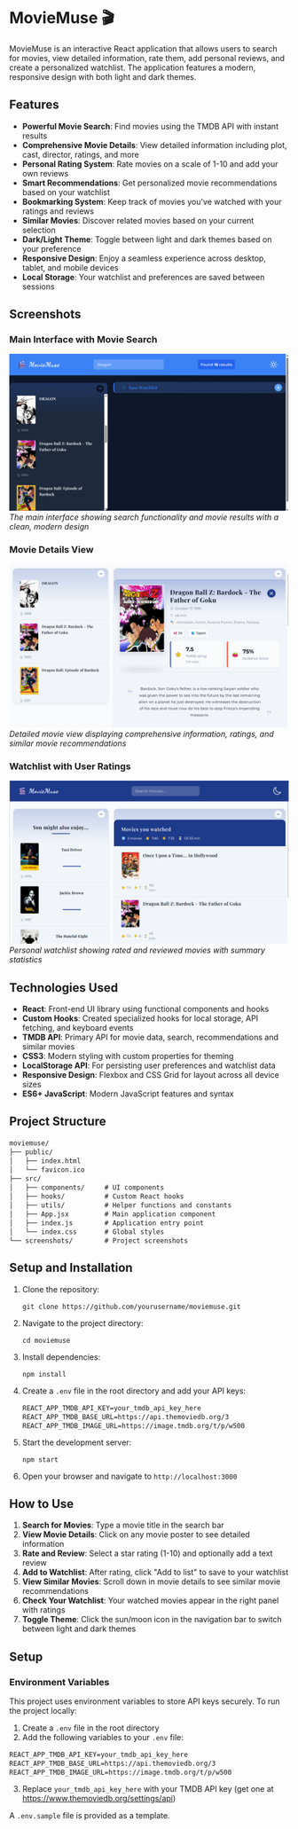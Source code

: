 # MovieMuse 🎬

MovieMuse is an interactive React application that allows users to search for movies, view detailed information, rate them, add personal reviews, and create a personalized watchlist. The application features a modern, responsive design with both light and dark themes.

## Features

- **Powerful Movie Search**: Find movies using the TMDB API with instant results
- **Comprehensive Movie Details**: View detailed information including plot, cast, director, ratings, and more
- **Personal Rating System**: Rate movies on a scale of 1-10 and add your own reviews
- **Smart Recommendations**: Get personalized movie recommendations based on your watchlist
- **Bookmarking System**: Keep track of movies you've watched with your ratings and reviews
- **Similar Movies**: Discover related movies based on your current selection
- **Dark/Light Theme**: Toggle between light and dark themes based on your preference
- **Responsive Design**: Enjoy a seamless experience across desktop, tablet, and mobile devices
- **Local Storage**: Your watchlist and preferences are saved between sessions

## Screenshots

### Main Interface with Movie Search
![Main Interface](./screenshots/screenshot1.png)
*The main interface showing search functionality and movie results with a clean, modern design*

### Movie Details View
![Movie Details](./screenshots/screenshot2.png)
*Detailed movie view displaying comprehensive information, ratings, and similar movie recommendations*

### Watchlist with User Ratings
![Watchlist](./screenshots/screenshot3.png)
*Personal watchlist showing rated and reviewed movies with summary statistics*

## Technologies Used

- **React**: Front-end UI library using functional components and hooks
- **Custom Hooks**: Created specialized hooks for local storage, API fetching, and keyboard events
- **TMDB API**: Primary API for movie data, search, recommendations and similar movies
- **CSS3**: Modern styling with custom properties for theming
- **LocalStorage API**: For persisting user preferences and watchlist data
- **Responsive Design**: Flexbox and CSS Grid for layout across all device sizes
- **ES6+ JavaScript**: Modern JavaScript features and syntax

## Project Structure

```
moviemuse/
├── public/
│   ├── index.html
│   └── favicon.ico
├── src/
│   ├── components/     # UI components
│   ├── hooks/          # Custom React hooks
│   ├── utils/          # Helper functions and constants
│   ├── App.jsx         # Main application component
│   ├── index.js        # Application entry point
│   └── index.css       # Global styles
└── screenshots/        # Project screenshots
```

## Setup and Installation

1. Clone the repository:
   ```
   git clone https://github.com/yourusername/moviemuse.git
   ```

2. Navigate to the project directory:
   ```
   cd moviemuse 
   ```

3. Install dependencies:
   ```
   npm install
   ```

4. Create a `.env` file in the root directory and add your API keys:
   ```
   REACT_APP_TMDB_API_KEY=your_tmdb_api_key_here
   REACT_APP_TMDB_BASE_URL=https://api.themoviedb.org/3
   REACT_APP_TMDB_IMAGE_URL=https://image.tmdb.org/t/p/w500
   ```

5. Start the development server:
   ```
   npm start
   ```

6. Open your browser and navigate to `http://localhost:3000`

## How to Use

1. **Search for Movies**: Type a movie title in the search bar
2. **View Movie Details**: Click on any movie poster to see detailed information
3. **Rate and Review**: Select a star rating (1-10) and optionally add a text review
4. **Add to Watchlist**: After rating, click "Add to list" to save to your watchlist
5. **View Similar Movies**: Scroll down in movie details to see similar movie recommendations
6. **Check Your Watchlist**: Your watched movies appear in the right panel with ratings
7. **Toggle Theme**: Click the sun/moon icon in the navigation bar to switch between light and dark themes

## Setup

### Environment Variables

This project uses environment variables to store API keys securely. To run the project locally:

1. Create a `.env` file in the root directory
2. Add the following variables to your `.env` file:

```
REACT_APP_TMDB_API_KEY=your_tmdb_api_key_here
REACT_APP_TMDB_BASE_URL=https://api.themoviedb.org/3
REACT_APP_TMDB_IMAGE_URL=https://image.tmdb.org/t/p/w500
```

3. Replace `your_tmdb_api_key_here` with your TMDB API key (get one at https://www.themoviedb.org/settings/api)

A `.env.sample` file is provided as a template.